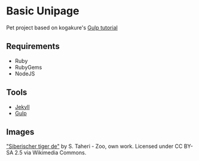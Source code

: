 # Basic Unipage

Pet project based on kogakure's [Gulp tutorial]

## Requirements

* Ruby
* RubyGems
* NodeJS

## Tools

* [Jekyll]
* [Gulp]

## Images

["Siberischer tiger de"] by S. Taheri - Zoo, own work. 
Licensed under CC BY-SA 2.5 via Wikimedia Commons.



[Gulp tutorial]: https://github.com/kogakure/gulp-tutorial
[Jekyll]: http://jekyllrb.com
[Gulp]: http://gulpjs.com
["Siberischer tiger de"]: http://commons.wikimedia.org/wiki/File:Siberischer_tiger_de.jpg
